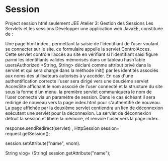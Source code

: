 # Session
Project session html seulement JEE
Atelier 3: Gestion des Sessions
Les Servlets et les sessions
 Développer une application web JavaEE, constituée de :

Une page html index , permettant la saisie de l’identifiant de l’user voulant se connecter sur le site. ce formulaire appelle  la servlet ControlAcces.  
Cette servlet contrôle l’accès au   site en vérifiant si l’identifiant saisi figure parmi les identifiants valides mémorisés dans un tableau hashTable usersAuthorized <String, String> déclaré comme attribut privé dans la servlet et qui sera chargé dans la méthode init() par les identités associés aux noms des utilisateurs autorisés à y accéder. En cas d'une authentification correcte l'user sera dirigé vers une deuxième servlet AccesSite affichant le nom associé de l’user connecté et la structure du site sous la forme d’un menu. la première servlet communiquera le nom de l’user connecté via un paramètre de session. Dans le cas échéant il sera redirigé de nouveau vers la page index.html pour s'authentifié de nouveau.
La page affichée par la deuxième servlet contiendra un lien de déconnexion exécutant une servlet pour la déconnexion.    La servlet de déconnexion détruit la session et libère la mémoire, et renvoie l'user vers la page index.  

response.sendRedirect(servlet) , HttpSession session= request.getSession();

session.setAttribute("name", vnom).

String vlog= (String) session.getAttribute("name");
